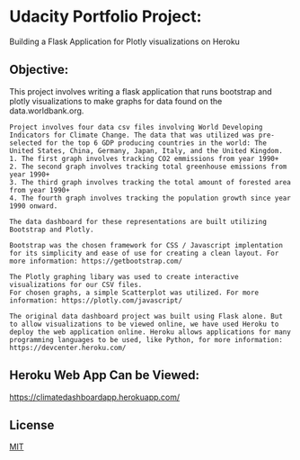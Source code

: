 # Udacity Portfolio Project:
 Building a Flask Application for Plotly visualizations on Heroku

## Objective:
 This project involves writing a flask application that runs bootstrap and plotly visualizations to make graphs for data found on the data.worldbank.org. 

    Project involves four data csv files involving World Developing Indicators for Climate Change. The data that was utilized was pre-selected for the top 6 GDP producing countries in the world: The United States, China, Germany, Japan, Italy, and the United Kingdom. 
    1. The first graph involves tracking CO2 emmissions from year 1990+
    2. The second graph involves tracking total greenhouse emissions from year 1990+
    3. The third graph involves tracking the total amount of forested area from year 1990+
    4. The fourth graph involves tracking the population growth since year 1990 onward.

    The data dashboard for these representations are built utilizing Bootstrap and Plotly.

    Bootstrap was the chosen framework for CSS / Javascript implentation for its simplicity and ease of use for creating a clean layout. For more information: https://getbootstrap.com/

    The Plotly graphing libary was used to create interactive visualizations for our CSV files. 
    For chosen graphs, a simple Scatterplot was utilized. For more information: https://plotly.com/javascript/

    The original data dashboard project was built using Flask alone. But to allow visualizations to be viewed online, we have used Heroku to deploy the web application online. Heroku allows applications for many programming languages to be used, like Python, for more information: https://devcenter.heroku.com/

## Heroku Web App Can be Viewed:
https://climatedashboardapp.herokuapp.com/


## License

[MIT](https://choosealicense.com/licenses/mit/)